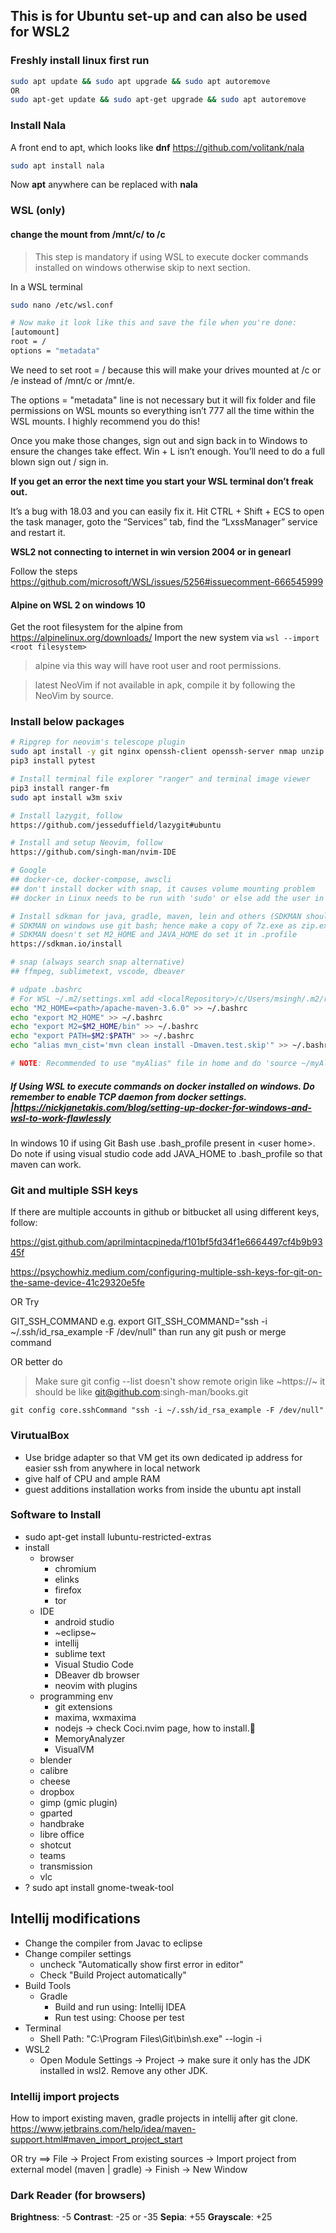 ## This is for Ubuntu set-up and can also be used for  WSL2

### Freshly install linux first run
```sh
sudo apt update && sudo apt upgrade && sudo apt autoremove
OR
sudo apt-get update && sudo apt-get upgrade && sudo apt autoremove
```

### Install Nala 
A front end to apt, which looks like **dnf** https://github.com/volitank/nala    
```sh
sudo apt install nala
```
Now **apt** anywhere can be replaced with **nala**

### WSL (only) 
#### change the mount from /mnt/c/ to /c

> This step is mandatory if using WSL to execute docker commands installed on windows otherwise skip to next section.

In a WSL terminal
```sh
sudo nano /etc/wsl.conf

# Now make it look like this and save the file when you're done:
[automount]
root = /
options = "metadata"
```
We need to set root = / because this will make your drives mounted at /c or /e instead of /mnt/c or /mnt/e.

The options = "metadata" line is not necessary but it will fix folder and file permissions on WSL mounts so everything isn’t 777 all the time within the WSL mounts. I highly recommend you do this!

Once you make those changes, sign out and sign back in to Windows to ensure the changes take effect. Win + L isn’t enough. You’ll need to do a full blown sign out / sign in.

**If you get an error the next time you start your WSL terminal don’t freak out.**

It’s a bug with 18.03 and you can easily fix it. Hit CTRL + Shift + ECS to open the task manager, goto the “Services” tab, find the “LxssManager” service and restart it.

**WSL2 not connecting to internet in win version 2004 or in genearl**

Follow the steps https://github.com/microsoft/WSL/issues/5256#issuecomment-666545999

#### Alpine on WSL 2 on windows 10
Get the root filesystem for the alpine from https://alpinelinux.org/downloads/
Import the new system via `wsl --import <root filesystem>`
> alpine via this way will have root user and root permissions.

> latest NeoVim if not available in apk, compile it by following the NeoVim by source.

### Install **below packages**
```sh
# Ripgrep for neovim's telescope plugin
sudo apt install -y git nginx openssh-client openssh-server nmap unzip zip pandoc poppler-utils elinks maxima ripgrep python3-pip
pip3 install pytest

# Install terminal file explorer "ranger" and terminal image viewer
pip3 install ranger-fm
sudo apt install w3m sxiv

# Install lazygit, follow
https://github.com/jesseduffield/lazygit#ubuntu

# Install and setup Neovim, follow
https://github.com/singh-man/nvim-IDE

# Google
## docker-ce, docker-compose, awscli
## don't install docker with snap, it causes volume mounting problem
## docker in Linux needs to be run with 'sudo' or else add the user in sudo group. "google" how to do that.

# Install sdkman for java, gradle, maven, lein and others (SDKMAN should be last line in .bashrc)
# SDKMAN on windows use git bash; hence make a copy of 7z.exe as zip.exe; than export 7z root folder path as PATH.
# SDKMAN doesn't set M2_HOME and JAVA_HOME do set it in .profile
https://sdkman.io/install

# snap (always search snap alternative)
## ffmpeg, sublimetext, vscode, dbeaver

# udpate .bashrc
# For WSL ~/.m2/settings.xml add <localRepository>/c/Users/msingh/.m2/repository</localRepository> to point to windows home .m2
echo "M2_HOME=<path>/apache-maven-3.6.0" >> ~/.bashrc
echo "export M2_HOME" >> ~/.bashrc
echo "export M2=$M2_HOME/bin" >> ~/.bashrc
echo "export PATH=$M2:$PATH" >> ~/.bashrc
echo "alias mvn_cist='mvn clean install -Dmaven.test.skip'" >> ~/.bashrc

# NOTE: Recommended to use "myAlias" file in home and do 'source ~/myAlias' in ".bashrc" or ".bash_profile"
```

##### If Using WSL to execute commands on docker installed on windows. Do remember to enable TCP daemon from docker settings. |https://nickjanetakis.com/blog/setting-up-docker-for-windows-and-wsl-to-work-flawlessly

In windows 10 if using Git Bash use .bash_profile present in \<user home\>. Do note if using visual studio code add JAVA_HOME to .bash_profile so that maven can work.

### Git and multiple SSH keys

If there are multiple accounts in github or bitbucket all using different keys, follow:

https://gist.github.com/aprilmintacpineda/f101bf5fd34f1e6664497cf4b9b9345f

https://psychowhiz.medium.com/configuring-multiple-ssh-keys-for-git-on-the-same-device-41c29320e5fe

OR Try

GIT_SSH_COMMAND
e.g. export GIT_SSH_COMMAND="ssh -i ~/.ssh/id_rsa_example -F /dev/null" than run any git push or merge command

OR better do
> Make sure git config --list doesn't show remote origin like ~https://~ it should be like git@github.com:singh-man/books.git

```
git config core.sshCommand "ssh -i ~/.ssh/id_rsa_example -F /dev/null"
```


### VirutualBox
- Use bridge adapter so that VM get its own dedicated ip address for easier ssh from anywhere in local network
- give half of CPU and ample RAM
- guest additions installation works from inside the ubuntu apt install

### Software to Install
- sudo apt-get install lubuntu-restricted-extras
- install
	- browser
		- chromium
		- elinks
		- firefox
		- tor
	- IDE
		- android studio
		- ~eclipse~
		- intellij
		- sublime text
		- Visual Studio Code
		- DBeaver db browser
		- neovim with plugins
	- programming env
	 	- git extensions
		- maxima, wxmaxima
		- nodejs -> check Coci.nvim page, how to install.
		- MemoryAnalyzer
		- VisualVM
	- blender
	- calibre
	- cheese
	- dropbox
	- gimp (gmic plugin)
	- gparted
	- handbrake
	- libre office
	- shotcut
	- teams
	- transmission
	- vlc
- ? sudo apt install gnome-tweak-tool

## Intellij modifications
- Change the compiler from Javac to eclipse
- Change compiler settings
	- uncheck "Automatically show first error in editor"
	- Check "Build Project automatically"
- Build Tools
	- Gradle
		- Build and run using: Intellij IDEA
		- Run test using: Choose per test
- Terminal
	- Shell Path: "C:\Program Files\Git\bin\sh.exe" --login -i 
- WSL2
    - Open Module Settings -> Project -> make sure it only has the JDK installed in wsl2. Remove any other JDK.

### Intellij import projects
How to import existing maven, gradle projects in intellij after git clone.
https://www.jetbrains.com/help/idea/maven-support.html#maven_import_project_start

OR try ==> File -> Project From existing sources -> Import project from external model (maven | gradle) -> Finish -> New Window

### Dark Reader (for browsers)
**Brightness**: -5
**Contrast**: -25 or -35
**Sepia**: +55
**Grayscale**: +25
